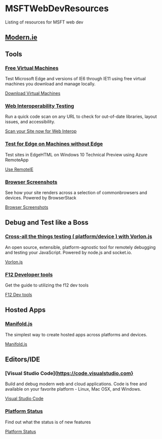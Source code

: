 # MSFTWebDevResources
Listing of resources for MSFT web dev

## [Modern.ie](http://modern.ie)
## Tools
### [Free Virtual Machines](https://dev.windows.com/en-us/microsoft-edge/tools/vms/windows/)
Test Microsoft Edge and versions of IE6 through IE11 using free virtual machines you download and manage locally.

[Download Virtual Machines](https://dev.windows.com/en-us/microsoft-edge/tools/vms/windows/)

### [Web Interoperability Testing](https://dev.windows.com/en-us/microsoft-edge/tools/staticscan/)
Run a quick code scan on any URL to check for out-of-date libraries, layout issues, and accessibility.

[Scan your Site now for Web Interop](https://dev.windows.com/en-us/microsoft-edge/tools/staticscan/)


### [Test for Edge on Machines without Edge](https://dev.windows.com/en-us/microsoft-edge/tools/remote/)
Test sites in EdgeHTML on Windows 10 Technical Preview using Azure RemoteApp

[Use RemoteIE](https://dev.windows.com/en-us/microsoft-edge/tools/remote/)

### [Browser Screenshots](https://dev.windows.com/en-us/microsoft-edge/tools/screenshots/)
See how your site renders across a selection of commonbrowsers and devices. Powered by BrowserStack

[Browser Screenshots](https://dev.windows.com/en-us/microsoft-edge/tools/screenshots/)

## Debug and Test like a Boss
### [Cross-all the things testing ( platform/device ) with Vorlon.js](http://vorlonjs.com/)
An open source, extensible, platform-agnostic tool for remotely debugging and testing your JavaScript. Powered by node.js and socket.io.

[Vorlon.js](http://vorlonjs.com/)

### [F12 Developer tools](https://dev.windows.com/en-us/microsoft-edge/platform/documentation/f12-devtools-guide/)
Get the guide to utilizing the f12 dev tools

[F12 Dev tools](https://dev.windows.com/en-us/microsoft-edge/platform/documentation/f12-devtools-guide/)


## Hosted Apps
### [Manifold.js](http://manifoldjs.com/)
The simplest way to create hosted apps across platforms and devices.

[Manifold.js](http://manifoldjs.com/)

## Editors/IDE
### [Visual Studio Code](https://code.visualstudio.com}
Build and debug modern web and cloud applications. Code is free and available on your favorite platform - Linux, Mac OSX, and Windows.

[Visual Studio Code](https://code.visualstudio.com)

### [Platform Status](https://dev.windows.com/en-us/microsoft-edge/platform/status/)
Find out what the status is of new features 

[Platform Status](https://dev.windows.com/en-us/microsoft-edge/platform/status/)










